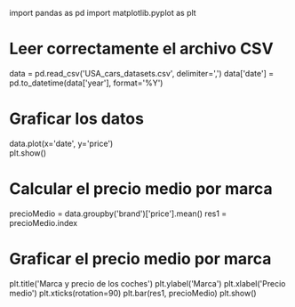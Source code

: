 import pandas as pd
import matplotlib.pyplot as plt

# Leer correctamente el archivo CSV
data = pd.read_csv('USA_cars_datasets.csv', delimiter=',')
data['date'] = pd.to_datetime(data['year'], format='%Y')  

# Graficar los datos
data.plot(x='date', y='price')  
plt.show()

# Calcular el precio medio por marca
precioMedio = data.groupby('brand')['price'].mean()
res1 = precioMedio.index

# Graficar el precio medio por marca
plt.title('Marca y precio de los coches')
plt.ylabel('Marca')
plt.xlabel('Precio medio')
plt.xticks(rotation=90)
plt.bar(res1, precioMedio)
plt.show()
